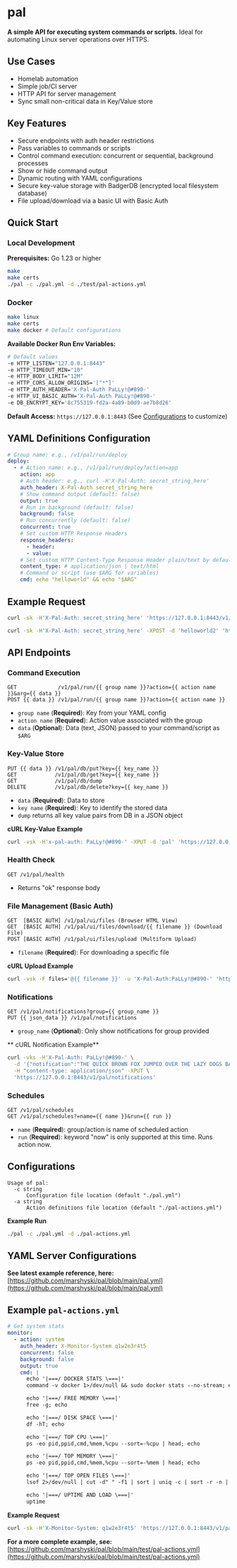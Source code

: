# pal

**A simple API for executing system commands or scripts.** Ideal for automating Linux server operations over HTTPS.

## Use Cases

- Homelab automation
- Simple job/CI server
- HTTP API for server management
- Sync small non-critical data in Key/Value store

## Key Features

- Secure endpoints with auth header restrictions
- Pass variables to commands or scripts
- Control command execution: concurrent or sequential, background processes
- Show or hide command output
- Dynamic routing with YAML configurations
- Secure key-value storage with BadgerDB (encrypted local filesystem database)
- File upload/download via a basic UI with Basic Auth

## Quick Start

### Local Development

**Prerequisites:** Go 1.23 or higher

```bash
make
make certs
./pal -c ./pal.yml -d ./test/pal-actions.yml
```

### Docker

```bash
make linux
make certs
make docker # Default configurations
```

**Available Docker Run Env Variables:**

```bash
# Default values
-e HTTP_LISTEN="127.0.0.1:8443"
-e HTTP_TIMEOUT_MIN="10"
-e HTTP_BODY_LIMIT="12M"
-e HTTP_CORS_ALLOW_ORIGINS='["*"]'
-e HTTP_AUTH_HEADER='X-Pal-Auth PaLLy!@#890-'
-e HTTP_UI_BASIC_AUTH='X-Pal-Auth PaLLy!@#890-'
-e DB_ENCRYPT_KEY='8c755319-fd2a-4a89-b0d9-ae7b8d26'
```

**Default Access:** `https://127.0.0.1:8443` (See [Configurations](#configurations) to customize)

## YAML Definitions Configuration

```yaml
# Group name: e.g., /v1/pal/run/deploy
deploy:
  - # Action name: e.g., /v1/pal/run/deploy?action=app
    action: app
    # Auth header: e.g., curl -H'X-Pal-Auth: secret_string_here'
    auth_header: X-Pal-Auth secret_string_here
    # Show command output (default: false)
    output: true
    # Run in background (default: false)
    background: false
    # Run concurrently (default: false)
    concurrent: true
    # Set custom HTTP Response Headers
    response_headers:
      - header:
      - value:
    # Set custom HTTP Content-Type Response Header plain/text by default
    content_type: # application/json | text/html
    # Command or script (use $ARG for variables)
    cmd: echo "helloworld" && echo "$ARG"
```

## Example Request

```bash
curl -sk -H'X-Pal-Auth: secret_string_here' 'https://127.0.0.1:8443/v1/pal/run/deploy?action=app&arg=helloworld2'

curl -sk -H'X-Pal-Auth: secret_string_here' -XPOST -d 'helloworld2' 'https://127.0.0.1:8443/v1/pal/run/deploy?action=app'
```

## API Endpoints

### Command Execution

```
GET             /v1/pal/run/{{ group name }}?action={{ action name }}&arg={{ data }}
POST {{ data }} /v1/pal/run/{{ group name }}?action={{ action name }}
```

- `group name` (**Required**): Key from your YAML config
- `action name` (**Required**): Action value associated with the group
- `data` (**Optional**): Data (text, JSON) passed to your command/script as `$ARG`

### Key-Value Store

```
PUT {{ data }} /v1/pal/db/put?key={{ key_name }}
GET            /v1/pal/db/get?key={{ key_name }}
GET            /v1/pal/db/dump
DELETE         /v1/pal/db/delete?key={{ key_name }}
```

- `data` (**Required**): Data to store
- `key name` (**Required**): Key to identify the stored data
- `dump` returns all key value pairs from DB in a JSON object

**cURL Key-Value Example**

```bash
curl -vsk -H'x-pal-auth: PaLLy!@#890-' -XPUT -d 'pal' 'https://127.0.0.1:8443/v1/pal/db/put?key=name'

```

### Health Check

```
GET /v1/pal/health
```

- Returns "ok" response body

### File Management (Basic Auth)

```
GET  [BASIC AUTH] /v1/pal/ui/files (Browser HTML View)
GET  [BASIC AUTH] /v1/pal/ui/files/download/{{ filename }} (Download File)
POST [BASIC AUTH] /v1/pal/ui/files/upload (Multiform Upload)
```

- `filename` (**Required**): For downloading a specific file

**cURL Upload Example**

```bash
curl -vsk -F files='@{{ filename }}' -u 'X-Pal-Auth:PaLLy!@#890-' 'https://127.0.0.1:8443/v1/pal/upload'
```

### Notifications

```
GET /v1/pal/notifications?group={{ group_name }}
PUT {{ json_data }} /v1/pal/notifications
```

- `group_name` (**Optional**): Only show notifications for group provided

** cURL Notification Example**

```bash
curl -vks -H'X-Pal-Auth: PaLLy!@#890-' \
  -d '{"notification":"THE QUICK BROWN FOX JUMPED OVER THE LAZY DOGS BACK 1234567890","group":"json"}' \
  -H "content-type: application/json" -XPUT \
  'https://127.0.0.1:8443/v1/pal/notifications'
```

### Schedules

```
GET /v1/pal/schedules
GET /v1/pal/schedules?=name={{ name }}&run={{ run }}
```

- `name` (**Required**): group/action is name of scheduled action
- `run` (**Required**): keyword "now" is only supported at this time. Runs action now.

## Configurations

```
Usage of pal:
  -c string
      Configuration file location (default "./pal.yml")
  -a string
      Action definitions file location (default "./pal-actions.yml")
```

**Example Run**

```bash
./pal -c ./pal.yml -d ./pal-actions.yml
```

## YAML Server Configurations

**See latest example reference, here:** [https://github.com/marshyski/pal/blob/main/pal.yml](https://github.com/marshyski/pal/blob/main/pal.yml)

## Example `pal-actions.yml`

```yaml
# Get system stats
monitor:
  - action: system
    auth_header: X-Monitor-System q1w2e3r4t5
    concurrent: false
    background: false
    output: true
    cmd: |
      echo '|===/ DOCKER STATS \===|'
      command -v docker 1>/dev/null && sudo docker stats --no-stream; echo

      echo '|===/ FREE MEMORY \===|'
      free -g; echo

      echo '|===/ DISK SPACE \===|'
      df -hT; echo

      echo '|===/ TOP CPU \===|'
      ps -eo pid,ppid,cmd,%mem,%cpu --sort=-%cpu | head; echo

      echo '|===/ TOP MEMORY \===|'
      ps -eo pid,ppid,cmd,%mem,%cpu --sort=-%mem | head; echo

      echo '|===/ TOP OPEN FILES \===|'
      lsof 2>/dev/null | cut -d" " -f1 | sort | uniq -c | sort -r -n | head; echo

      echo '|===/ UPTIME AND LOAD \===|'
      uptime
```

**Example Request**

```bash
curl -sk -H'X-Monitor-System: q1w2e3r4t5' 'https://127.0.0.1:8443/v1/pal/run/monitor?action=system'
```

**For a more complete example, see:** [https://github.com/marshyski/pal/blob/main/test/pal-actions.yml](https://github.com/marshyski/pal/blob/main/test/pal-actions.yml)
